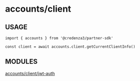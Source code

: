 # accounts/client

## USAGE

```
import { accounts } from '@credenza3/partner-sdk'

const client = await accounts.client.getCurrentClientInfo()
```

## MODULES

[accounts/client/jwt-auth](./jwt-auth/README.md)
